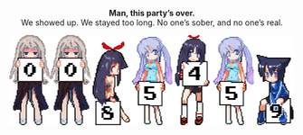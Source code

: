 <p align="center"><b>Man, this party’s over.</b><br>We showed up. We stayed too long. No one’s sober, and no one’s real.</p>
<p align="center">
  <img src="https://raw.githubusercontent.com/1unxx/1unxx/main/Untitled.svg" alt="Party Image" width="600">
</p>


